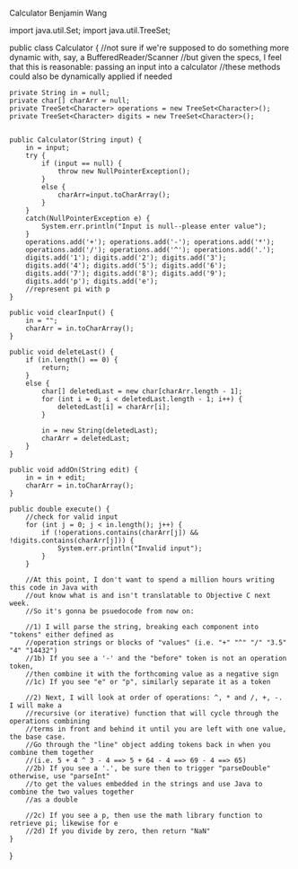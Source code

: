 Calculator
Benjamin Wang

import java.util.Set;
import java.util.TreeSet;


public class Calculator {
  //not sure if we're supposed to do something more dynamic with, say, a BufferedReader/Scanner
	//but given the specs, I feel that this is reasonable: passing an input into a calculator
	//these methods could also be dynamically applied if needed
	
	private String in = null;
	private char[] charArr = null;
	private TreeSet<Character> operations = new TreeSet<Character>();
	private TreeSet<Character> digits = new TreeSet<Character>();

	
	public Calculator(String input) {
		in = input;
		try {
			if (input == null) {
				throw new NullPointerException();
			}
			else {
				charArr=input.toCharArray();
			}
		}
		catch(NullPointerException e) {
			System.err.println("Input is null--please enter value");
		}
		operations.add('+'); operations.add('-'); operations.add('*'); 
		operations.add('/'); operations.add('^'); operations.add('.');
		digits.add('1'); digits.add('2'); digits.add('3');
		digits.add('4'); digits.add('5'); digits.add('6');
		digits.add('7'); digits.add('8'); digits.add('9');
		digits.add('p'); digits.add('e'); 
		//represent pi with p
	}
	
	public void clearInput() {
		in = "";
		charArr = in.toCharArray();
	}
	
	public void deleteLast() {
		if (in.length() == 0) {
			return;
		}
		else {
			char[] deletedLast = new char[charArr.length - 1];
			for (int i = 0; i < deletedLast.length - 1; i++) {
				deletedLast[i] = charArr[i];
			}
			
			in = new String(deletedLast);
			charArr = deletedLast;
		}
	}
	
	public void addOn(String edit) {
		in = in + edit;
		charArr = in.toCharArray();
	}
	
	public double execute() {
		//check for valid input
		for (int j = 0; j < in.length(); j++) {
			if (!operations.contains(charArr[j]) && !digits.contains(charArr[j])) {
				System.err.println("Invalid input");
			}
		}
		
		//At this point, I don't want to spend a million hours writing this code in Java with
		//out know what is and isn't translatable to Objective C next week.  
		//So it's gonna be psuedocode from now on:
		
		//1) I will parse the string, breaking each component into "tokens" either defined as
		//operation strings or blocks of "values" (i.e. "+" "^" "/" "3.5" "4" "14432")
		//1b) If you see a '-' and the "before" token is not an operation token,
		//then combine it with the forthcoming value as a negative sign
		//1c) If you see "e" or "p", similarly separate it as a token
		
		//2) Next, I will look at order of operations: ^, * and /, +, -.  I will make a 
		//recursive (or iterative) function that will cycle through the operations combining
		//terms in front and behind it until you are left with one value, the base case.
		//Go through the "line" object adding tokens back in when you combine them together
		//(i.e. 5 + 4 ^ 3 - 4 ==> 5 + 64 - 4 ==> 69 - 4 ==> 65)
		//2b) If you see a '.', be sure then to trigger "parseDouble" otherwise, use "parseInt"
		//to get the values embedded in the strings and use Java to combine the two values together
		//as a double
		
		//2c) If you see a p, then use the math library function to retrieve pi; likewise for e
		//2d) If you divide by zero, then return "NaN"
	}
	
	
	

}
